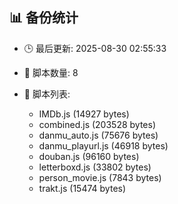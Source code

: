 ## 📊 备份统计

- 🕒 最后更新: 2025-08-30 02:55:33
- 📁 脚本数量: 8
- 📄 脚本列表:

  - IMDb.js (14927 bytes)
  - combined.js (203528 bytes)
  - danmu_auto.js (75676 bytes)
  - danmu_playurl.js (46918 bytes)
  - douban.js (96160 bytes)
  - letterboxd.js (33802 bytes)
  - person_movie.js (7843 bytes)
  - trakt.js (15474 bytes)
